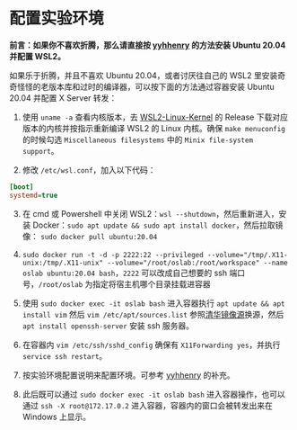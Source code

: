 # 配置实验环境

**前言：如果你不喜欢折腾，那么请直接按 [yyhhenry](https://github.com/yyhhenry/oslab) 的方法安装 Ubuntu 20.04 并配置 WSL2。**

如果乐于折腾，并且不喜欢 Ubuntu 20.04，或者讨厌往自己的 WSL2 里安装奇奇怪怪的老版本库和过时的编译器，可以按下面的方法通过容器安装 Ubuntu 20.04 并配置 X Server 转发：

1. 使用 `uname -a` 查看内核版本，去 [WSL2-Linux-Kernel](https://github.com/microsoft/WSL2-Linux-Kernel) 的 Release 下载对应版本的内核并按指示重新编译 WSL2 的 Linux 内核。确保 `make menuconfig` 的时候勾选 `Miscellaneous filesystems` 中的 `Minix file-system support`。

2. 修改 `/etc/wsl.conf`，加入以下代码：
```ini
[boot]
systemd=true
```

3. 在 cmd 或 Powershell 中关闭 WSL2：`wsl --shutdown`，然后重新进入，安装 Docker：`sudo apt update && sudo apt install docker`，然后拉取镜像： `sudo docker pull ubuntu:20.04`

4. `sudo docker run -t -d -p 2222:22 --privileged --volume="/tmp/.X11-unix:/tmp/.X11-unix" --volume="/root/oslab:/root/workspace" --name oslab ubuntu:20.04 bash`，`2222` 可以改成自己想要的 ssh 端口号，`/root/oslab` 为指定将宿主机哪个目录挂载进容器

5. 使用 `sudo docker exec -it oslab bash` 进入容器执行 `apt update && apt install vim` 然后 `vim /etc/apt/sources.list` 参照[清华镜像源](https://mirrors.tuna.tsinghua.edu.cn/help/ubuntu/)换源，然后 `apt install openssh-server` 安装 ssh 服务器。

6. 在容器内 `vim /etc/ssh/sshd_config` 确保有 `X11Forwarding yes`，并执行 `service ssh restart`。

7. 按实验环境配置说明来配置环境。可参考 [yyhhenry](https://github.com/yyhhenry/oslab) 的补充。

8. 此后既可以通过 `sudo docker exec -it oslab bash` 进入容器操作，也可以通过 `ssh -X root@172.17.0.2` 进入容器，容器内的窗口会被转发出来在 Windows 上显示。